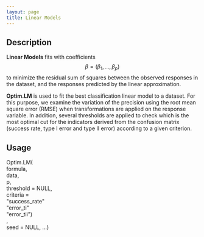 ```yaml
---
layout: page
title: Linear Models
---
```

## Description

**Linear Models** fits with coefficients $$ \beta = (\beta_1, ..., \beta_p)   $$  to minimize the residual sum of squares between the observed responses in the dataset, and the responses predicted by the linear approximation.

**Optim.LM** is used to fit the best classification linear model to a dataset. For this purpose, we examine the variation of the precision using the root mean square error (RMSE) when transformations are applied on the response variable. In addition, several thresholds are applied to check which is the most optimal cut for the indicators derived from the confusion matrix (success rate, type I error and type II error) according to a given criterion.

## Usage

<div class="row">
	<div class="col">Optim.LM(</div> <div class="col">formula, </div> <div class="col">data, </div><div class="col">p, </div> <div class="col">threshold = NULL, </div> <div class="col">criteria =</div> <div class="col"> "success_rate" <br> "error_ti" <br> "error_tii")</div> <div class="col">,</div> <div class="col">seed = NULL, ...) </div>
</div>	
